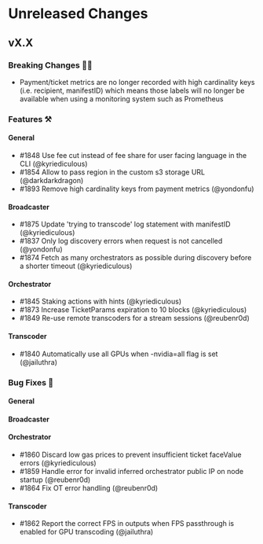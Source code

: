 # Unreleased Changes

## vX.X

### Breaking Changes 🚨🚨

- Payment/ticket metrics are no longer recorded with high cardinality keys (i.e. recipient, manifestID) which means those labels will no longer be available when using a monitoring system such as Prometheus

### Features ⚒

#### General

- \#1848 Use fee cut instead of fee share for user facing language in the CLI (@kyriediculous)
- \#1854 Allow to pass region in the custom s3 storage URL (@darkdarkdragon)
- \#1893 Remove high cardinality keys from payment metrics (@yondonfu)

#### Broadcaster

- \#1875 Update 'trying to transcode' log statement with manifestID (@kyriediculous)
- \#1837 Only log discovery errors when request is not cancelled (@yondonfu)
- \#1874 Fetch as many orchestrators as possible during discovery before a shorter timeout (@kyriediculous)

#### Orchestrator

- \#1845 Staking actions with hints (@kyriediculous)
- \#1873 Increase TicketParams expiration to 10 blocks (@kyriediculous)
- \#1849 Re-use remote transcoders for a stream sessions (@reubenr0d)

#### Transcoder

- \#1840 Automatically use all GPUs when -nvidia=all flag is set (@jailuthra)

### Bug Fixes 🐞

#### General

#### Broadcaster

#### Orchestrator

- \#1860 Discard low gas prices to prevent insufficient ticket faceValue errors (@kyriediculous)
- \#1859 Handle error for invalid inferred orchestrator public IP on node startup (@reubenr0d)
- \#1864 Fix OT error handling (@reubenr0d)

#### Transcoder

- \#1862 Report the correct FPS in outputs when FPS passthrough is enabled for GPU transcoding (@jailuthra)